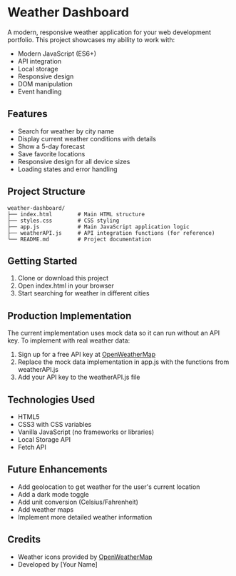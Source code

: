 # Weather Dashboard

A modern, responsive weather application for your web development portfolio. This project showcases my ability to work with:

- Modern JavaScript (ES6+)
- API integration
- Local storage
- Responsive design
- DOM manipulation
- Event handling

## Features

- Search for weather by city name
- Display current weather conditions with details
- Show a 5-day forecast
- Save favorite locations
- Responsive design for all device sizes
- Loading states and error handling

## Project Structure

```
weather-dashboard/
├── index.html        # Main HTML structure
├── styles.css        # CSS styling
├── app.js            # Main JavaScript application logic
├── weatherAPI.js     # API integration functions (for reference)
└── README.md         # Project documentation
```

## Getting Started

1. Clone or download this project
2. Open index.html in your browser
3. Start searching for weather in different cities

## Production Implementation

The current implementation uses mock data so it can run without an API key. To implement with real weather data:

1. Sign up for a free API key at [OpenWeatherMap](https://openweathermap.org/api)
2. Replace the mock data implementation in app.js with the functions from weatherAPI.js
3. Add your API key to the weatherAPI.js file

## Technologies Used

- HTML5
- CSS3 with CSS variables
- Vanilla JavaScript (no frameworks or libraries)
- Local Storage API
- Fetch API

## Future Enhancements

- Add geolocation to get weather for the user's current location
- Add a dark mode toggle
- Add unit conversion (Celsius/Fahrenheit)
- Add weather maps
- Implement more detailed weather information

## Credits

- Weather icons provided by [OpenWeatherMap](https://openweathermap.org/)
- Developed by [Your Name]
